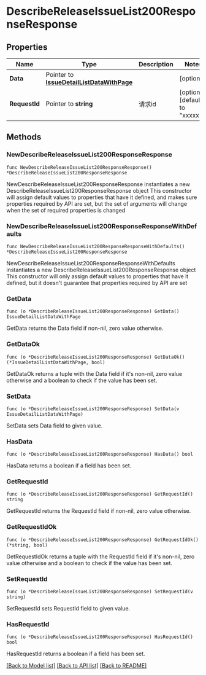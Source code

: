 # DescribeReleaseIssueList200ResponseResponse

## Properties

Name | Type | Description | Notes
------------ | ------------- | ------------- | -------------
**Data** | Pointer to [**IssueDetailListDataWithPage**](IssueDetailListDataWithPage.md) |  | [optional] 
**RequestId** | Pointer to **string** | 请求id | [optional] [default to "xxxxx"]

## Methods

### NewDescribeReleaseIssueList200ResponseResponse

`func NewDescribeReleaseIssueList200ResponseResponse() *DescribeReleaseIssueList200ResponseResponse`

NewDescribeReleaseIssueList200ResponseResponse instantiates a new DescribeReleaseIssueList200ResponseResponse object
This constructor will assign default values to properties that have it defined,
and makes sure properties required by API are set, but the set of arguments
will change when the set of required properties is changed

### NewDescribeReleaseIssueList200ResponseResponseWithDefaults

`func NewDescribeReleaseIssueList200ResponseResponseWithDefaults() *DescribeReleaseIssueList200ResponseResponse`

NewDescribeReleaseIssueList200ResponseResponseWithDefaults instantiates a new DescribeReleaseIssueList200ResponseResponse object
This constructor will only assign default values to properties that have it defined,
but it doesn't guarantee that properties required by API are set

### GetData

`func (o *DescribeReleaseIssueList200ResponseResponse) GetData() IssueDetailListDataWithPage`

GetData returns the Data field if non-nil, zero value otherwise.

### GetDataOk

`func (o *DescribeReleaseIssueList200ResponseResponse) GetDataOk() (*IssueDetailListDataWithPage, bool)`

GetDataOk returns a tuple with the Data field if it's non-nil, zero value otherwise
and a boolean to check if the value has been set.

### SetData

`func (o *DescribeReleaseIssueList200ResponseResponse) SetData(v IssueDetailListDataWithPage)`

SetData sets Data field to given value.

### HasData

`func (o *DescribeReleaseIssueList200ResponseResponse) HasData() bool`

HasData returns a boolean if a field has been set.

### GetRequestId

`func (o *DescribeReleaseIssueList200ResponseResponse) GetRequestId() string`

GetRequestId returns the RequestId field if non-nil, zero value otherwise.

### GetRequestIdOk

`func (o *DescribeReleaseIssueList200ResponseResponse) GetRequestIdOk() (*string, bool)`

GetRequestIdOk returns a tuple with the RequestId field if it's non-nil, zero value otherwise
and a boolean to check if the value has been set.

### SetRequestId

`func (o *DescribeReleaseIssueList200ResponseResponse) SetRequestId(v string)`

SetRequestId sets RequestId field to given value.

### HasRequestId

`func (o *DescribeReleaseIssueList200ResponseResponse) HasRequestId() bool`

HasRequestId returns a boolean if a field has been set.


[[Back to Model list]](../README.md#documentation-for-models) [[Back to API list]](../README.md#documentation-for-api-endpoints) [[Back to README]](../README.md)


